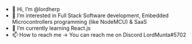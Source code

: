 - 👋 Hi, I’m @lordherp
- 👀 I’m interested in Full Stack Software development, Embedded Microcontrollers programming (like NodeMCU) & SaaS
- 🌱 I’m currently learning React.js 
- 📫 How to reach me -> You can reach me on Discord LordMunta#5702  

<!---
lordherp/lordherp is a ✨ special ✨ repository because its `README.md` (this file) appears on your GitHub profile.
You can click the Preview link to take a look at your changes.
--->
